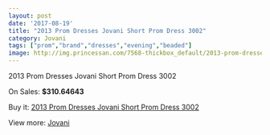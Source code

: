 ```yaml
---
layout: post
date: '2017-08-19'
title: "2013 Prom Dresses Jovani Short Prom Dress 3002"
category: Jovani
tags: ["prom","brand","dresses","evening","beaded"]
image: http://img.princessan.com/7568-thickbox_default/2013-prom-dresses-jovani-short-prom-dress-3002.jpg
---
```

2013 Prom Dresses Jovani Short Prom Dress 3002

On Sales: **$310.64643**
<a href="https://www.princessan.com/en/jovani/3322-2013-prom-dresses-jovani-short-prom-dress-3002.html"><amp-img layout="responsive" width="600" height="600" src="//img.princessan.com/7568-thickbox_default/2013-prom-dresses-jovani-short-prom-dress-3002.jpg" alt="2013 Prom Dresses Jovani Short Prom Dress 3002 0" /></a>
<a href="https://www.princessan.com/en/jovani/3322-2013-prom-dresses-jovani-short-prom-dress-3002.html"><amp-img layout="responsive" width="600" height="600" src="//img.princessan.com/7570-thickbox_default/2013-prom-dresses-jovani-short-prom-dress-3002.jpg" alt="2013 Prom Dresses Jovani Short Prom Dress 3002 1" /></a>
<a href="https://www.princessan.com/en/jovani/3322-2013-prom-dresses-jovani-short-prom-dress-3002.html"><amp-img layout="responsive" width="600" height="600" src="//img.princessan.com/7569-thickbox_default/2013-prom-dresses-jovani-short-prom-dress-3002.jpg" alt="2013 Prom Dresses Jovani Short Prom Dress 3002 2" /></a>

Buy it: [2013 Prom Dresses Jovani Short Prom Dress 3002](https://www.princessan.com/en/jovani/3322-2013-prom-dresses-jovani-short-prom-dress-3002.html "2013 Prom Dresses Jovani Short Prom Dress 3002")

View more: [Jovani](https://www.princessan.com/en/26-jovani "Jovani")
